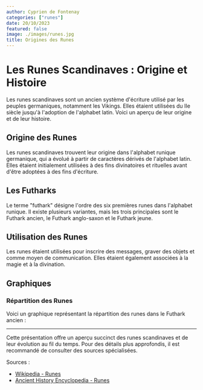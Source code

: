 ```yaml
---
author: Cyprien de Fontenay
categories: ["runes"]
date: 20/10/2023
featured: false
image: ./images/runes.jpg
title: Origines des Runes
---
```


# Les Runes Scandinaves : Origine et Histoire

Les runes scandinaves sont un ancien système d'écriture utilisé par les peuples germaniques, notamment les Vikings. Elles étaient utilisées du IIe siècle jusqu'à l'adoption de l'alphabet latin. Voici un aperçu de leur origine et de leur histoire.

## Origine des Runes

Les runes scandinaves trouvent leur origine dans l'alphabet runique germanique, qui a évolué à partir de caractères dérivés de l'alphabet latin. Elles étaient initialement utilisées à des fins divinatoires et rituelles avant d'être adoptées à des fins d'écriture.

## Les Futharks

Le terme "futhark" désigne l'ordre des six premières runes dans l'alphabet runique. Il existe plusieurs variantes, mais les trois principales sont le Futhark ancien, le Futhark anglo-saxon et le Futhark jeune.


## Utilisation des Runes

Les runes étaient utilisées pour inscrire des messages, graver des objets et comme moyen de communication. Elles étaient également associées à la magie et à la divination.

## Graphiques

### Répartition des Runes

Voici un graphique représentant la répartition des runes dans le Futhark ancien :


---

Cette présentation offre un aperçu succinct des runes scandinaves et de leur évolution au fil du temps. Pour des détails plus approfondis, il est recommandé de consulter des sources spécialisées.

Sources :
- [Wikipedia - Runes](https://en.wikipedia.org/wiki/Runes)
- [Ancient History Encyclopedia - Runes](https://www.ancient.eu/Runes/)


